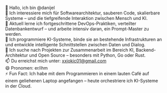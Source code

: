 👋 Hallo, ich bin @danijel  
👀 Ich interessiere mich für Softwarearchitektur, sauberen Code, skalierbare Systeme – und die tiefgreifende Interaktion zwischen Mensch und KI.  
🌱 Aktuell lerne ich fortgeschrittene DevOps-Praktiken, verteilter Datenbankentwurf – und arbeite intensiv daran, ein Prompt-Master zu werden.  
🤖 Ich programmiere KI-Systeme, binde sie an bestehende Infrastrukturen an und entwickle intelligente Schnittstellen zwischen Daten und Dialog.  
💞️ Ich suche nach Projekten zur Zusammenarbeit im Bereich KI, Backend-Architektur und Open Source – besonders mit Python, Go oder Rust.  
📫 Du erreichst mich unter: xxjokic01@gmail.com  
😄 Pronomen: er/ihm  
⚡ Fun Fact: Ich habe mit dem Programmieren in einem lauten Café auf einem geliehenen Laptop angefangen – heute orchestriere ich KI-Systeme in der Cloud.

<!---
is a ✨ special ✨ repository because its `README.md` (this file) appears on your GitHub profile.
You can click the Preview link to take a look at your changes.
--->
